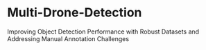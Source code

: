 # Multi-Drone-Detection
Improving Object Detection Performance with Robust Datasets and Addressing Manual Annotation Challenges
